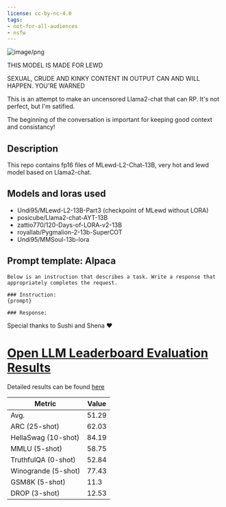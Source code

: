 ```yaml
---
license: cc-by-nc-4.0
tags:
- not-for-all-audiences
- nsfw
---
```


![image/png](https://cdn-uploads.huggingface.co/production/uploads/63ab1241ad514ca8d1430003/v6lvAhmkl02GoUQoarFaG.png)

THIS MODEL IS MADE FOR LEWD

SEXUAL, CRUDE AND KINKY CONTENT IN OUTPUT CAN AND WILL HAPPEN. YOU'RE WARNED

This is an attempt to make an uncensored Llama2-chat that can RP. It's not perfect, but I'm satified.

The beginning of the conversation is important for keeping good context and consistancy!

<!-- description start -->
## Description

This repo contains fp16 files of MLewd-L2-Chat-13B, very hot and lewd model based on Llama2-chat.

<!-- description end -->
<!-- description start -->
## Models and loras used

- Undi95/MLewd-L2-13B-Part3 (checkpoint of MLewd without LORA)
- posicube/Llama2-chat-AYT-13B
- zattio770/120-Days-of-LORA-v2-13B
- royallab/Pygmalion-2-13b-SuperCOT
- Undi95/MMSoul-13b-lora

<!-- description end -->
<!-- prompt-template start -->
## Prompt template: Alpaca

```
Below is an instruction that describes a task. Write a response that appropriately completes the request.

### Instruction:
{prompt}

### Response:

```

Special thanks to Sushi and Shena ♥
# [Open LLM Leaderboard Evaluation Results](https://huggingface.co/spaces/HuggingFaceH4/open_llm_leaderboard)
Detailed results can be found [here](https://huggingface.co/datasets/open-llm-leaderboard/details_Undi95__MLewd-L2-Chat-13B)

| Metric                | Value                     |
|-----------------------|---------------------------|
| Avg.                  | 51.29   |
| ARC (25-shot)         | 62.03          |
| HellaSwag (10-shot)   | 84.19    |
| MMLU (5-shot)         | 58.75         |
| TruthfulQA (0-shot)   | 52.84   |
| Winogrande (5-shot)   | 77.43   |
| GSM8K (5-shot)        | 11.3        |
| DROP (3-shot)         | 12.53         |
